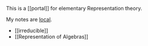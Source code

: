 This is a [[portal]] for elementary Representation theory.

My notes are [local](file:///C:/Users/rowec/Dropbox%20(MIT)/Notes/Math/Representation/rep.pdf).

- [[irreducible]]
- [[Representation of Algebras]]